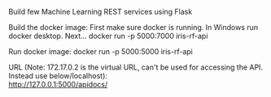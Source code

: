 Build few Machine Learning REST services using Flask 

Build the docker image:
First make sure docker is running. In Windows run docker desktop. Next...
<path to irisClassPredictor> docker run -p 5000:7000 iris-rf-api

Run docker image:
<path to irisClassPredictor> docker run -p 5000:5000 iris-rf-api

URL (Note: 172.17.0.2 is the virtual URL, can't be used for accessing the API. Instead use below/localhost):  
http://127.0.0.1:5000/apidocs/